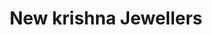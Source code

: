 ---
title: "New krishna Jewellers"
url: /pune/new-krishna-jewellers-kolhewadi-road/
shop: Schmuck
---